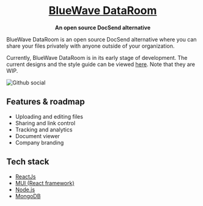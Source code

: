 <h1 align="center"><a href="https://bluewavelabs.ca" target="_blank">BlueWave DataRoom</a></h1>

<p align="center"><strong>An open source DocSend alternative</strong></p>

BlueWave DataRoom is an open source DocSend alternative where you can share your files privately with anyone outside of your organization. 

Currently, BlueWave DataRoom is in its early stage of development. The current designs and the style guide can be viewed [here](https://www.figma.com/design/GLFfhwOQeHmbcflgCTuMKA/File-Server?node-id=0-1&t=be2sQyhaO4ylDg6z-1). Note that they are WIP.

![Github social](https://github.com/user-attachments/assets/061eaa7d-0d56-4a32-8553-bbfb7fd9e0e3)

## Features & roadmap

* Uploading and editing files
* Sharing and link control
* Tracking and analytics
* Document viewer
* Company branding

## Tech stack

* [ReactJs](https://react.dev/)
* [MUI (React framework)](https://mui.com/)
* [Node.js](https://nodejs.org/en)
* [MongoDB](https://mongodb.com)


